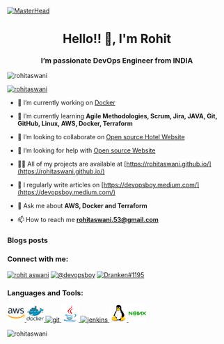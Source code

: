 [![MasterHead](https://camo.githubusercontent.com/365c25491be66980bf5399ec714ce98f8a66f7559e86620fa047fd076c77a828/68747470733a2f2f7669736d652e636f2f626c6f672f77702d636f6e74656e742f75706c6f6164732f323032302f30332f616e696d6174696f6e2d736f6674776172652d6865616465722d776964652e676966)](https://rohitaswani.github.io/devopsboy/)
<h1 align="center">Hello!! 👋, I'm Rohit</h1>
<h3 align="center">I’m passionate DevOps Engineer from INDIA </h3>

<!--<img align="right" alt="Coding" width="260" src="https://media.licdn.com/dms/image/D5612AQEpoU1DdzX4yw/article-cover_image-shrink_600_2000/0/1654203654746?e=1696464000&v=beta&t=soxripOZU-HOKSvlevilU8lvTuCz0XRyPkIrh2bNkQw">
--->
<p align="left"> <img src="https://komarev.com/ghpvc/?username=rohitaswani&label=Profile%20views&color=0e75b6&style=flat" alt="rohitaswani" /> </p>

<p align="left"> <a href="https://github.com/ryo-ma/github-profile-trophy"><img src="https://github-profile-trophy.vercel.app/?username=rohitaswani" alt="rohitaswani" /></a> </p>

- 🔭 I’m currently working on [Docker](https://github.com/RohitAswani/Docker)

- 🌱 I’m currently learning **Agile Methodologies, Scrum, Jira, JAVA, Git, GitHub, Linux, AWS, Docker, Terraform**

- 👯 I’m looking to collaborate on [Open source Hotel Website](https://github.com/RohitAswani/Open_Source-Hotel_web)

- 🤝 I’m looking for help with [Open source Website](https://github.com/RohitAswani/Open_source_collab-Website)

- 👨‍💻 All of my projects are available at [https://rohitaswani.github.io/](https://rohitaswani.github.io/)

- 📝 I regularly write articles on [https://devopsboy.medium.com/](https://devopsboy.medium.com/)

- 💬 Ask me about **AWS, Docker and Terraform**

- 📫 How to reach me **rohitaswani.53@gmail.com**

### Blogs posts
<!-- BLOG-POST-LIST:START -->
<!-- BLOG-POST-LIST:END -->

<h3 align="left">Connect with me:</h3>
<p align="left">
<a href="https://linkedin.com/in/rohit aswani" target="blank"><img align="center" src="https://raw.githubusercontent.com/rahuldkjain/github-profile-readme-generator/master/src/images/icons/Social/linked-in-alt.svg" alt="rohit aswani" height="30" width="40" /></a>
<a href="https://medium.com/@devopsboy" target="blank"><img align="center" src="https://raw.githubusercontent.com/rahuldkjain/github-profile-readme-generator/master/src/images/icons/Social/medium.svg" alt="@devopsboy" height="30" width="40" /></a>
<a href="https://discord.gg/Dranken#1195" target="blank"><img align="center" src="https://raw.githubusercontent.com/rahuldkjain/github-profile-readme-generator/master/src/images/icons/Social/discord.svg" alt="Dranken#1195" height="30" width="40" /></a>
</p>

<h3 align="left">Languages and Tools:</h3>
<p align="left"> <a href="https://aws.amazon.com" target="_blank" rel="noreferrer"> <img src="https://raw.githubusercontent.com/devicons/devicon/master/icons/amazonwebservices/amazonwebservices-original-wordmark.svg" alt="aws" width="40" height="40"/> </a> <a href="https://www.docker.com/" target="_blank" rel="noreferrer"> <img src="https://raw.githubusercontent.com/devicons/devicon/master/icons/docker/docker-original-wordmark.svg" alt="docker" width="40" height="40"/> </a> <a href="https://git-scm.com/" target="_blank" rel="noreferrer"> <img src="https://www.vectorlogo.zone/logos/git-scm/git-scm-icon.svg" alt="git" width="40" height="40"/> </a> <a href="https://www.java.com" target="_blank" rel="noreferrer"> <img src="https://raw.githubusercontent.com/devicons/devicon/master/icons/java/java-original.svg" alt="java" width="40" height="40"/> </a> <a href="https://www.jenkins.io" target="_blank" rel="noreferrer"> <img src="https://www.vectorlogo.zone/logos/jenkins/jenkins-icon.svg" alt="jenkins" width="40" height="40"/> </a> <a href="https://www.linux.org/" target="_blank" rel="noreferrer"> <img src="https://raw.githubusercontent.com/devicons/devicon/master/icons/linux/linux-original.svg" alt="linux" width="40" height="40"/> </a> <a href="https://www.nginx.com" target="_blank" rel="noreferrer"> <img src="https://raw.githubusercontent.com/devicons/devicon/master/icons/nginx/nginx-original.svg" alt="nginx" width="40" height="40"/> </a> </p>

<p><img align="center" src="https://github-readme-stats.vercel.app/api/top-langs?username=rohitaswani&show_icons=true&locale=en&layout=compact" alt="rohitaswani" /></p>

<!---
RohitAswani/RohitAswani is a ✨ special ✨ repository because its `README.md` (this file) appears on your GitHub profile.
You can click the Preview link to take a look at your changes.
--->
